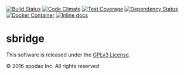 [![Build Status](https://travis-ci.org/appdax/sbridge.svg?branch=master)](https://travis-ci.org/appdax/sbridge)
[![Code Climate](https://codeclimate.com/github/appdax/sbridge/badges/gpa.svg)](https://codeclimate.com/github/appdax/sbridge)
[![Test Coverage](https://codeclimate.com/github/appdax/sbridge/badges/coverage.svg)](https://codeclimate.com/github/appdax/sbridge/coverage)
[![Dependency Status](https://gemnasium.com/badges/github.com/appdax/sbridge.svg)](https://gemnasium.com/github.com/appdax/sbridge)
[![Docker Container](https://imagelayers.io/badge/appdax/sbridge:edge.svg)](https://imagelayers.io/?images=appdax/sbridge:edge)
[![Inline docs](http://inch-ci.org/github/appdax/sbridge.svg?branch=master)](http://inch-ci.org/github/appdax/sbridge)

# sbridge

This software is released under the [GPLv3 License][license].

© 2016 appdax Inc. All rights reserved

[license]: https://opensource.org/licenses/GPL-3.0
